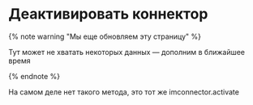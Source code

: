 # Деактивировать коннектор

{% note warning "Мы еще обновляем эту страницу" %}

Тут может не хватать некоторых данных — дополним в ближайшее время

{% endnote %}

На самом деле нет такого метода, это тот же imconnector.activate